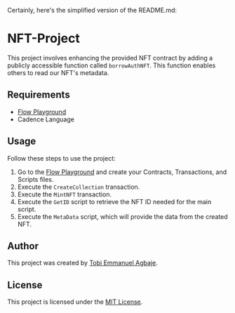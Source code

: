 Certainly, here's the simplified version of the README.md:

# NFT-Project

This project involves enhancing the provided NFT contract by adding a publicly accessible function called `borrowAuthNFT`. This function enables others to read our NFT's metadata.

## Requirements

- [Flow Playground](https://play.flow.com/)
- Cadence Language

## Usage

Follow these steps to use the project:

1. Go to the [Flow Playground](https://play.flow.com/) and create your Contracts, Transactions, and Scripts files.
2. Execute the `CreateCollection` transaction.
3. Execute the `MintNFT` transaction.
4. Execute the `GetID` script to retrieve the NFT ID needed for the main script.
5. Execute the `MetaData` script, which will provide the data from the created NFT.

## Author

This project was created by [Tobi Emmanuel Agbaje](https://github.com/Tobiagbaje).

## License

This project is licensed under the [MIT License](LICENSE).
